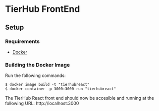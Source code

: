 # TierHub FrontEnd

## Setup

### Requirements
* [Docker](https://www.docker.com/products/docker-desktop)

### Building the Docker Image
Run the following commands:
```
$ docker image build -t "tierhubreact"
$ docker container -p 3000:3000 run "tierhubreact"
```
The TierHub React front end should now be accesible and running at the following URL: http://localhost:3000